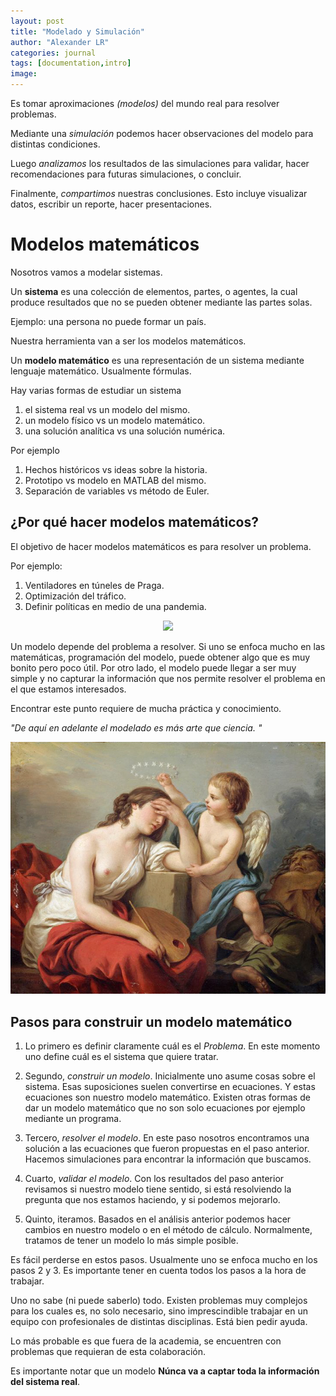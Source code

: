 ```yaml
---
layout: post
title: "Modelado y Simulación"
author: "Alexander LR"
categories: journal
tags: [documentation,intro]
image: 
---
```

Es tomar aproximaciones _(modelos)_ del mundo real para resolver problemas.

Mediante una _simulación_ podemos hacer observaciones del modelo para distintas condiciones.

Luego _analizamos_ los resultados de las simulaciones para validar, hacer recomendaciones para futuras simulaciones, o concluir.

Finalmente, _compartimos_ nuestras conclusiones. Esto incluye visualizar datos, escribir un reporte, hacer presentaciones.

# Modelos matemáticos
Nosotros vamos a modelar sistemas. 

Un **sistema** es una colección de elementos, partes, o agentes, la cual produce resultados que no se pueden obtener mediante las partes solas.

Ejemplo: una persona no puede formar un país.

Nuestra herramienta van a ser los modelos matemáticos.

Un **modelo matemático** es una representación de un sistema mediante lenguaje matemático. Usualmente fórmulas. 

Hay varias formas de estudiar un sistema
1. el sistema real vs un modelo del mismo. 
2. un modelo físico vs un modelo matemático.
3. una solución analítica vs una solución numérica.

Por ejemplo 
1. Hechos históricos vs ideas sobre la historia.
2. Prototipo vs modelo en MATLAB del mismo.
3. Separación de variables vs método de Euler. 

## ¿Por qué hacer modelos matemáticos?
El objetivo de hacer modelos matemáticos es para resolver un problema. 

Por ejemplo: 
1. Ventiladores en túneles de Praga. 
2. Optimización del tráfico. 
3. Definir políticas en medio de una pandemia.

<div style="text-align:center"> 
<img src="./../assets/img/Prague.jpg"
     style= "max-width=600px;"/>
     </div>

Un modelo depende del problema a resolver. Si uno se enfoca mucho en las matemáticas, programación del modelo, puede obtener algo que es muy bonito pero poco útil. 
Por otro lado, el modelo puede llegar a ser muy simple y no capturar la información que nos permite resolver el problema en el que estamos interesados. 

Encontrar este punto requiere de mucha práctica y conocimiento. 

_"De aquí en adelante el modelado es más arte que ciencia. "_

<div style="text-align:center"> 
<img src="./../assets/img/art.jpg"
     style= "max-width=600px;"/>
     </div>



## Pasos para construir un modelo matemático

1. Lo primero es definir claramente cuál es el _Problema_. En este momento uno define cuál es el sistema que quiere tratar. 

2. Segundo, _construir un modelo_. Inicialmente uno asume cosas sobre el sistema. Esas suposiciones suelen convertirse en ecuaciones. Y estas ecuaciones son nuestro modelo matemático. Existen otras formas de dar un modelo matemático que no son solo ecuaciones por ejemplo mediante un programa. 

3. Tercero, _resolver el modelo_. En este paso nosotros encontramos una solución a las ecuaciones que fueron propuestas en el paso anterior. Hacemos simulaciones para encontrar la información que buscamos.

4. Cuarto, _validar el modelo_. Con los resultados del paso anterior revisamos si nuestro modelo tiene sentido, si está resolviendo la pregunta que nos estamos haciendo, y si podemos mejorarlo.

5. Quinto, iteramos. Basados en el análisis anterior podemos hacer cambios en nuestro modelo o en el método de cálculo. Normalmente, tratamos de tener un modelo lo más simple posible. 

Es fácil perderse en estos pasos. Usualmente uno se enfoca mucho en los pasos 2 y 3. Es importante tener en cuenta todos los pasos a la hora de trabajar. 

Uno no sabe (ni puede saberlo) todo. Existen problemas muy complejos para los cuales es, no solo necesario, sino imprescindible trabajar en un equipo con profesionales de distintas disciplinas. Está bien pedir ayuda. 

Lo más probable es que fuera de la academia, se encuentren con problemas que requieran de esta colaboración.

Es importante notar que un modelo **Núnca va a captar toda la información del sistema real**.
